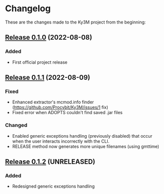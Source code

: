 # Changelog

These are the changes made to the Ky3M project from the beginning:

## [Release 0.1.0](https://github.com/Procybit/Ky3M/releases/tag/v0.1.0) (2022-08-08)

### Added

- First official project release

## [Release 0.1.1](https://github.com/Procybit/Ky3M/releases/tag/v0.1.1) (2022-08-09)

### Fixed

- Enhanced extractor's mcmod.info finder (https://github.com/Procybit/Ky3M/issues/1 fix)
- Fixed error when ADOPTS couldn't find saved .jar files

### Changed

- Enabled generic exceptions handling (previously disabled) that occur when the user interacts incorrectly with the CLI.
- RELEASE method now generates more unique filenames (using gmttime)

## [Release 0.1.2](https://github.com/Procybit/Ky3m/releases/tag/v0.1.2) (UNRELEASED)

### Added

- Redesigned generic exceptions handling
